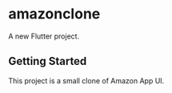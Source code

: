 # amazonclone

A new Flutter project.

## Getting Started

This project is a small clone of Amazon App UI.

